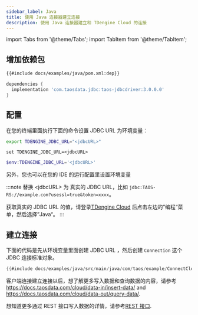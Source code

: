 ```yaml
---
sidebar_label: Java
title: 使用 Java 连接器建立连接
description: 使用 Java 连接器建立和 TDengine Cloud 的连接
---
```


<!-- exclude -->
import Tabs from '@theme/Tabs';
import TabItem from '@theme/TabItem';

<!-- exclude-end -->
## 增加依赖包


<Tabs defaultValue="maven">
<TabItem value="maven" label="Maven">

```xml title="pom.xml"
{{#include docs/examples/java/pom.xml:dep}}
```

</TabItem>
<TabItem value="gradel" label="Gradle">

```groovy title="build.gradle"
dependencies {
  implementation 'com.taosdata.jdbc:taos-jdbcdriver:3.0.0.0'
}
```

</TabItem>
</Tabs>

## 配置

在您的终端里面执行下面的命令设置 JDBC URL 为环境变量：

<Tabs defaultValue="bash">
<TabItem value="bash" label="Bash">

```bash
export TDENGINE_JDBC_URL="<jdbcURL>"
```
</TabItem>
<TabItem value="cmd" label="CMD">

```shell
set TDENGINE_JDBC_URL=<jdbcURL>
```
</TabItem>
<TabItem value="powershell" label="Powershell">

```powershell
$env:TDENGINE_JDBC_URL='<jdbcURL>'
```

</TabItem>
</Tabs>


另外，您也可以在您的 IDE 的运行配置里设置环境变量

<!-- exclude -->
:::note
替换 <jdbcURL\> 为 真实的 JDBC URL，比如 `jdbc:TAOS-RS://example.com?usessl=true&token=xxxx`。

获取真实的 JDBC URL 的值，请登录[TDengine Cloud](https://cloud.taosdata.com) 后点击左边的”编程“菜单，然后选择”Java“。
:::
<!-- exclude-end -->
## 建立连接

下面的代码是先从环境变量里面创建 JDBC URL ，然后创建 `Connection` 这个 JDBC 连接标准对象。

```java
{{#include docs/examples/java/src/main/java/com/taos/example/ConnectCloudExample.java:connect}}
```

客户端连接建立连接以后，想了解更多写入数据和查询数据的内容，请参考 <https://docs.taosdata.com/cloud/data-in/insert-data/> and <https://docs.taosdata.com/cloud/data-out/query-data/>.

想知道更多通过 REST 接口写入数据的详情，请参考[REST 接口](https://docs.taosdata.com/cloud/programming/connector/rest-api/).
